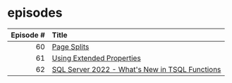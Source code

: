 # episodes

| Episode # | Title |
| ---: | :--- |
| 60 | [Page Splits](https://github.com/antonchgr/episodes/tree/main/%2360) |
| 61 | [Using Extended Properties](https://github.com/antonchgr/episodes/tree/main/%2361) |
| 62 | [SQL Server 2022 - What's New in TSQL Functions](https://github.com/antonchgr/episodes/tree/main/E62) |


